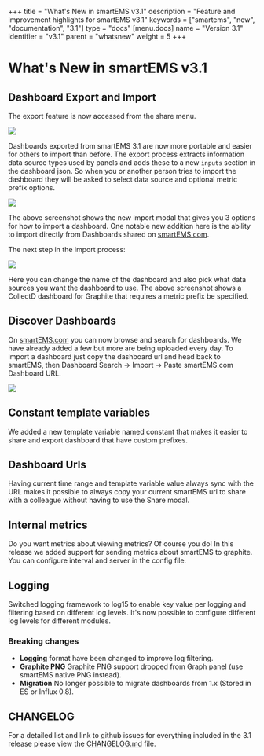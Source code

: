 +++
title = "What's New in smartEMS v3.1"
description = "Feature and improvement highlights for smartEMS v3.1"
keywords = ["smartems", "new", "documentation", "3.1"]
type = "docs"
[menu.docs]
name = "Version 3.1"
identifier = "v3.1"
parent = "whatsnew"
weight = 5
+++

# What's New in smartEMS v3.1

## Dashboard Export and Import

The export feature is now accessed from the share menu.

<img src="/img/docs/v31/export_menu.png">

Dashboards exported from smartEMS 3.1 are now more portable and easier for others to import than before. The export process extracts information data source types used by panels and adds these to a new `inputs` section in the dashboard json. So when you or another person tries to import the dashboard they will be asked to select data source and optional metric prefix options.

<img src="/img/docs/v31/import_step1.png">

The above screenshot shows the new import modal that gives you 3 options for how to import a dashboard. One notable new addition here is the ability to import directly from Dashboards shared on [smartEMS.com](https://smartems.com).

The next step in the import process:

<img src="/img/docs/v31/import_step2.png">

Here you can change the name of the dashboard and also pick what data sources you want the dashboard to use. The above screenshot shows a CollectD dashboard for Graphite that requires a metric prefix be specified.

## Discover Dashboards

On [smartEMS.com](https://smartems.com) you can now browse and search for dashboards. We have already added a few but more are being uploaded every day. To import a dashboard just copy the dashboard url and head back to smartEMS, then Dashboard Search -> Import -> Paste smartEMS.com Dashboard URL.

<img src="/img/docs/v31/gnet_dashboards_list.png">

## Constant template variables

We added a new template variable named constant that makes it easier to share and export dashboard that have custom prefixes.

## Dashboard Urls

Having current time range and template variable value always sync with the URL makes it possible to always copy your current smartEMS url to share with a colleague without having to use the Share modal.

## Internal metrics

Do you want metrics about viewing metrics? Of course you do! In this release we added support for sending metrics about smartEMS to graphite. You can configure interval and server in the config file.

## Logging

Switched logging framework to log15 to enable key value per logging and filtering based on different log levels. It's now possible to configure different log levels for different modules.

### Breaking changes
- **Logging** format have been changed to improve log filtering.
- **Graphite PNG** Graphite PNG support dropped from Graph panel (use smartEMS native PNG instead).
- **Migration** No longer possible to migrate dashboards from 1.x (Stored in ES or Influx 0.8).

## CHANGELOG

For a detailed list and link to github issues for everything included
in the 3.1 release please view the [CHANGELOG.md](https://github.com/smartems/smartems/blob/master/CHANGELOG.md)
file.
